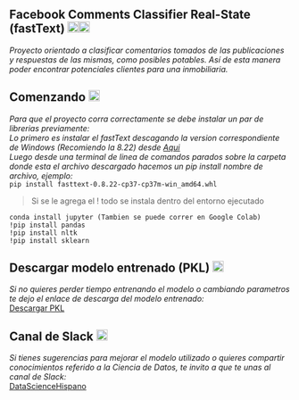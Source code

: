 ## Facebook Comments Classifier Real-State (fastText)   <img src="https://image.flaticon.com/icons/png/512/21/21155.png" width=20><img src="https://image.flaticon.com/icons/png/512/69/69914.png" width=20>

*Proyecto orientado a clasificar comentarios tomados de las publicaciones y respuestas de las mismas, como posibles potables. Así de esta manera poder encontrar potenciales clientes para una inmobiliaria.*

## Comenzando <img src="https://image.flaticon.com/icons/png/512/82/82302.png" width=20>
*Para que el proyecto corra correctamente se debe instalar un par de librerias previamente:\
Lo primero es instalar el fastText descagando la version correspondiente de Windows (Recomiendo la 8.22) desde [Aqui](https://www.lfd.uci.edu/~gohlke/pythonlibs/#fasttext)\
Luego desde una terminal de linea de comandos parados sobre la carpeta donde esta el archivo descargado hacemos un pip install nombre de archivo, ejemplo:*
\
```pip install fasttext-0.8.22-cp37-cp37m-win_amd64.whl```

>Si se le agrega el ! todo se instala dentro del entorno ejecutado
```
conda install jupyter (Tambien se puede correr en Google Colab)
!pip install pandas
!pip install nltk
!pip install sklearn
```
## Descargar modelo entrenado (PKL) <img src="https://image.flaticon.com/icons/png/512/117/117106.png" width=20>
*Si no quieres perder tiempo entrenando el modelo o cambiando parametros te dejo el enlace de descarga del modelo entrenado:*
\
[Descargar PKL](https://drive.google.com/file/d/15KtpZ_ZghHDDMTOwU00k0LjoOFYKEnQ0/view?usp=sharing)

## Canal de Slack <img src="https://image.flaticon.com/icons/png/512/51/51736.png" width=20>
*Si tienes sugerencias para mejorar el modelo utilizado o quieres compartir conocimientos referido a la Ciencia de Datos, te invito a que te unas al canal de Slack:*
\
[DataScienceHispano](https://join.slack.com/t/datasciencehispana/shared_invite/zt-cmpsmzxj-7BUzG3NzNlhqh8VXPjxM_A)
